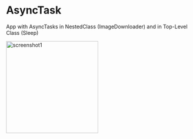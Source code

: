 # AsyncTask
App with AsyncTasks in NestedClass (ImageDownloader) and in Top-Level Class (Sleep)
<p align="left">
  <img src="https://user-images.githubusercontent.com/37590200/111703757-6217aa00-883e-11eb-9d8f-4b223662efb1.jpg" width="250" title="screenshot1">
</p>
